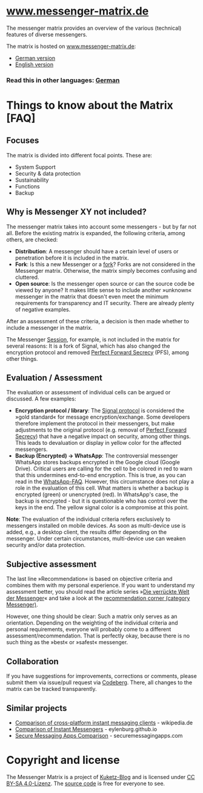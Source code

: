 # www.messenger-matrix.de

The messenger matrix provides an overview of the various (technical) features of diverse messengers.

The matrix is hosted on <a href="https://www.messenger-matrix.de/">www.messenger-matrix.de</a>:
* <a href="https://www.messenger-matrix.de/messenger-matrix.html">German version</a>
* <a href="https://www.messenger-matrix.de/messenger-matrix-en.html">English version</a>

### Read this in other languages: <a href="https://codeberg.org/kuketzblog/www.messenger-matrix.de">German</a>

# Things to know about the Matrix [FAQ]

## Focuses

The matrix is divided into different focal points. These are:
* System Support
* Security & data protection
* Sustainability
* Functions
* Backup

## Why is Messenger XY not included?

The messenger matrix takes into account some messengers - but by far not all. Before the existing matrix is expanded, the following criteria, among others, are checked:

* **Distribution**: A messenger should have a certain level of users or penetration before it is included in the matrix.
* **Fork**: Is this a new Messenger or a <a href="https://de.wikipedia.org/wiki/Fork">fork</a>? Forks are not considered in the Messenger matrix. Otherwise, the matrix simply becomes confusing and cluttered.
* **Open source**: Is the messenger open source or can the source code be viewed by anyone? It makes little sense to include another »unknown« messenger in the matrix that doesn't even meet the minimum requirements for transparency and IT security. There are already plenty of negative examples.

After an assessment of these criteria, a decision is then made whether to include a messenger in the matrix.

The Messenger <a href="https://getsession.org/">Session</a>, for example, is not included in the matrix for several reasons: It is a fork of Signal, which has also changed the encryption protocol and removed <a href="https://de.wikipedia.org/wiki/Perfect_Forward_Secrecy">Perfect Forward Secrecy</a> (PFS), among other things. 

## Evaluation / Assessment

The evaluation or assessment of individual cells can be argued or discussed. A few examples:

* **Encryption protocol / library**: The <a href="https://de.wikipedia.org/wiki/Signal-Protokoll">Signal protocol</a> is considered the »gold standard« for message encryption/exchange. Some developers therefore implement the protocol in their messengers, but make adjustments to the original protocol (e.g. removal of <a href="https://de.wikipedia.org/wiki/Perfect_Forward_Secrecy">Perfect Forward Secrecy</a>) that have a negative impact on security, among other things. This leads to devaluation or display in yellow color for the affected messengers.
* **Backup (Encrypted) -> WhatsApp**: The controversial messenger WhatsApp stores backups encrypted in the Google cloud (Google Drive). Critical users are calling for the cell to be colored in red to warn that this undermines end-to-end encryption. This is true, as you can read in the <a href="https://faq.whatsapp.com/android/chats/about-google-drive-backups/?lang=de">WhatsApp-FAQ</a>. However, this circumstance does not play a role in the evaluation of this cell. What matters is whether a backup is encrypted (green) or unencrypted (red). In WhatsApp's case, the backup is encrypted - but it is questionable who has control over the keys in the end. The yellow signal color is a compromise at this point.

**Note**: The evaluation of the individual criteria refers exclusively to messengers installed on mobile devices. As soon as multi-device use is added, e.g., a desktop client, the results differ depending on the messenger. Under certain circumstances, multi-device use can weaken security and/or data protection.

## Subjective assessment

The last line »Recommendation« is based on objective criteria and combines them with my personal experience. If you want to understand my assessment better, you should read the article series »<a href="https://www.kuketz-blog.de/die-verrueckte-welt-der-messenger-messenger-teil1/">Die verrückte Welt der Messenger</a>« and take a look at the <a href="https://www.kuketz-blog.de/empfehlungsecke/#messenger">recommendation corner (category Messenger)</a>.

However, one thing should be clear: Such a matrix only serves as an orientation. Depending on the weighting of the individual criteria and personal requirements, everyone will probably come to a different assessment/recommendation. That is perfectly okay, because there is no such thing as the »best« or »safest« messenger.

## Collaboration

If you have suggestions for improvements, corrections or comments, please submit them via issue/pull request via <a href="https://codeberg.org/kuketzblog/www.messenger-matrix.de">Codeberg</a>. There, all changes to the matrix can be tracked transparently.

## Similar projects

* <a href="https://en.wikipedia.org/wiki/Comparison_of_cross-platform_instant_messaging_clients">Comparison of cross-platform instant messaging clients</a> - wikipedia.de
* <a href="https://eylenburg.github.io/im_comparison.htm">Comparison of Instant Messengers</a> - eylenburg.github.io
* <a href="https://www.securemessagingapps.com/">Secure Messaging Apps Comparison</a> - securemessagingapps.com

# Copyright and license

The Messenger Matrix is a project of <a href="https://www.kuketz-blog.de/">Kuketz-Blog</a> and is licensed under <a href="https://creativecommons.org/licenses/by-sa/4.0/deed.de">CC BY-SA 4.0-Lizenz</a>. The <a href="https://codeberg.org/kuketzblog/www.messenger-matrix.de">source code</a> is free for everyone to see.